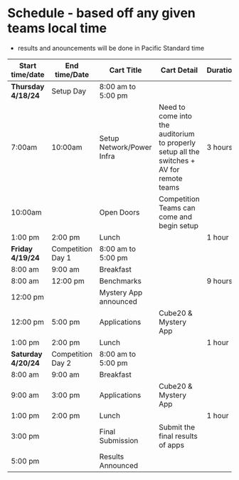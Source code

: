 # Schedule - based off any given teams local time
- results and anouncements will be done in Pacific Standard time

|Start time/date | End time/Date | Cart Title | Cart Detail | Duration |
|---|---|---|---|---|
|**Thursday 4/18/24**|Setup Day|8:00 am to 5:00 pm|||
|7:00am | 10:00am | Setup Network/Power Infra | Need to come into the auditorium to properly setup all the switches + AV for remote teams	| 3 hours|
|10:00am | | Open Doors | Competition Teams can come and begin setup ||
|1:00 pm | 2:00 pm | Lunch || 1 hour|
|**Friday 4/19/24**|Competition Day 1|8:00 am to 5:00 pm|||
|8:00 am | 9:00 am | Breakfast |||
|8:00 am | 12:00 pm | Benchmarks || 9 hours |
| 12:00 pm || Mystery App announced |||
|12:00 pm| 5:00 pm| Applications | Cube20 & Mystery App||
|1:00 pm | 2:00 pm | Lunch || 1 hour |
|**Saturday 4/20/24**|Competition Day 2|8:00 am to 5:00 pm|||
|8:00 am | 9:00 am | Breakfast |||
|9:00 am| 3:00 pm| Applications | Cube20 & Mystery App||
|1:00 pm | 2:00 pm | Lunch || 1 hour |
|3:00 pm || Final Submission | Submit the final results of apps | |
|5:00 pm || Results Announced | ||

